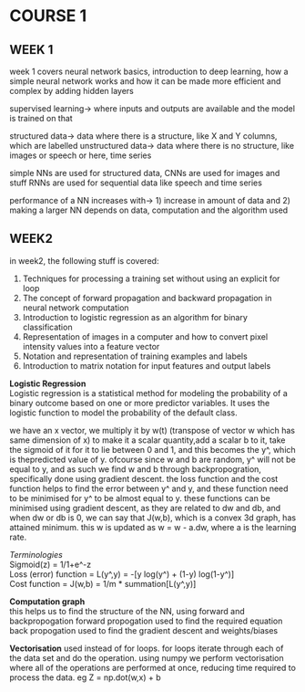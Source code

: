 # COURSE 1

## WEEK 1

week 1 covers neural network basics, introduction to deep learning, how a simple neural network works and how it can be made more efficient and complex by adding hidden layers

supervised learning-> where inputs and outputs are available and the model is trained on that

structured data-> data where there is a structure, like X and Y columns, which are labelled
unstructured data-> data where there is no structure, like images or speech or here, time series

simple NNs are used for structured data, CNNs are used for images and stuff
RNNs are used for sequential data like speech and time series

performance of a NN increases with-> 1) increase in amount of data and 2) making a larger NN
depends on data, computation and the algorithm used

## WEEK2

in week2, the following stuff is covered:
1. Techniques for processing a training set without using an explicit for loop
2. The concept of forward propagation and backward propagation in neural network computation
3. Introduction to logistic regression as an algorithm for binary classification
4. Representation of images in a computer and how to convert pixel intensity values into a feature vector
5. Notation and representation of training examples and labels
6. Introduction to matrix notation for input features and output labels

**Logistic Regression**  
Logistic regression is a statistical method for modeling the probability of a binary outcome based on one or more predictor variables. It uses the logistic function to model the probability of the default class.  

we have an x vector, we multiply it by w(t) (transpose of vector w which has same dimension of x) to make it a scalar quantity,add a scalar b to it, take the sigmoid of it for it to lie between 0 and 1, and this becomes the y^, which is thepredicted value of y. ofcourse since w and b are random, y^ will not be equal to y, and as such we find w and b through backpropogration, specifically done using gradient descent. the loss function and the cost function helps to find the error between y^ and y, and these function need to be minimised for y^ to be almost equal to y. these functions can be minimised using gradient descent, as they are related to dw and db, and when dw or db is 0, we can say that J(w,b), which is a convex 3d graph, has attained minimum. this w is updated as w = w - a.dw, where a is the learning rate.  

*Terminologies*  
Sigmoid(z) = 1/1+e^-z  
Loss (error) function = L(y^,y) = -[y log(y^) + (1-y) log(1-y^)]  
Cost function = J(w,b) = 1/m * summation[L(y^,y)]  

**Computation graph**  
this helps us to find the structure of the NN, using forward and backpropogation
forward propogation used to find the required equation
back propogation used to find the gradient descent and weights/biases

**Vectorisation**
used instead of for loops. for loops iterate through each of the data set and do the operation. using numpy we perform vectorisation where all of the operations are performed at once, reducing time required to process the data.
eg Z = np.dot(w,x) + b



